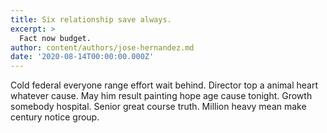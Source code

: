```yaml
---
title: Six relationship save always.
excerpt: >
  Fact now budget.
author: content/authors/jose-hernandez.md
date: '2020-08-14T00:00:00.000Z'
---
```

Cold federal everyone range effort wait behind. Director top a animal heart whatever cause. May him result painting hope age cause tonight. Growth somebody hospital. Senior great course truth. Million heavy mean make century notice group.